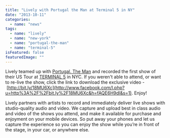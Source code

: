 ```yaml
---
title: "Lively with Portugal the Man at Terminal 5 in NY"
date: "2013-10-11"
categories: 
  - name: "news"
tags: 
  - name: "lively"
  - name: "new-york"
  - name: "portugal-the-man"
  - name: "terminal-5"
isFeatured: false
featuredImage: ""
---
```


Lively teamed up with [Portugal. The Man](https://www.facebook.com/portugaltheman?ref=stream&directed_target_id=0) and recorded the first show of their US Tour at [TERMINAL 5](https://www.facebook.com/terminal5nyc?directed_target_id=0) in NYC. If you weren't able to attend, or want to re-live the show, click the link to download the exclusive video - [http://bit.ly/18MU6Xc](http://www.facebook.com/l.php?u=http%3A%2F%2Fbit.ly%2F18MU6Xc&h=fAQE6H9dl&s=1). Enjoy!

Lively partners with artists to record and immediately deliver live shows with studio-quality audio and video. We capture and upload best in class audio and video of the shows you attend, and make it available for purchase and enjoyment on your mobile devices. So put away your phones and let us capture the experience so you can enjoy the show while you’re in front of the stage, in your car, or anywhere else.
